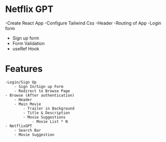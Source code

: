 # Netflix GPT

-Create React App
-Configure Tailwind Css
-Header
-Routing of App
-Login form
- Sign up form
- Form Validation
- useRef Hook

# Features
    -Login/Sign Up
        - Sign In/Sign up Form
        - Redirect to Browse Page
    - Browse (After authentication)
        - Header
        - Main Movie
            - Trailer in Background
            - Title & Description
            - Movie Suggestions
                - Movie List * N
    - NetflixGPT
        - Search Bar
        - Movie Suggestion